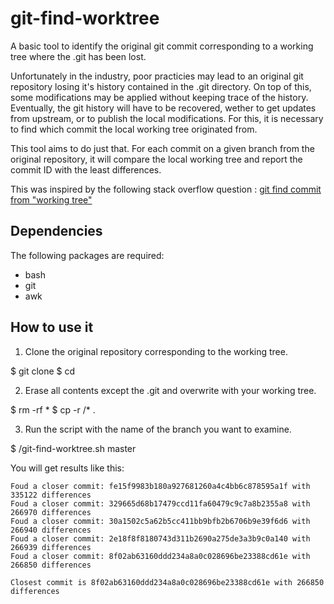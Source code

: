 # git-find-worktree

A  basic tool to identify the original git commit corresponding to a working
tree where the .git has been lost.

Unfortunately in the industry, poor practicies may lead to an original git
repository losing it's history contained in the .git directory. On top of this,
some modifications may be applied without keeping trace of the history.
Eventually, the git history will have to be recovered, wether to get updates
from upstream, or to publish the local modifications. For this, it is necessary
to find which commit the local working tree originated from.

This tool aims to do just that. For each commit on a given branch from the
original repository, it will compare the local working tree and report the
commit ID with the least differences.

This was inspired by the following stack overflow question : [git find commit from "working tree"](https://stackoverflow.com/questions/49059767/git-find-commit-from-working-tree)

## Dependencies

The following packages are required:
 - bash
 - git
 - awk

## How to use it

1. Clone the original repository corresponding to the working tree.

 $ git clone <url>
 $ cd <repository>

2. Erase all contents except the .git and overwrite with your working tree.

 $ rm -rf *
 $ cp -r <local-working-tree>/* .

3. Run the script with the name of the branch you want to examine.

 $ <path-to-this-tool>/git-find-worktree.sh master

You will get results like this:

```
Foud a closer commit: fe15f9983b180a927681260a4c4bb6c878595a1f with 335122 differences
Foud a closer commit: 329665d68b17479ccd11fa60479c9c7a8b2355a8 with 266970 differences
Foud a closer commit: 30a1502c5a62b5cc411bb9bfb2b6706b9e39f6d6 with 266940 differences
Foud a closer commit: 2e18f8f8180743d311b2690a275de3a3b9c0a140 with 266939 differences
Foud a closer commit: 8f02ab63160ddd234a8a0c028696be23388cd61e with 266850 differences

Closest commit is 8f02ab63160ddd234a8a0c028696be23388cd61e with 266850 differences
```
